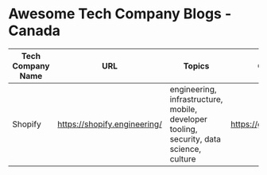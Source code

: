 # Awesome Tech Company Blogs - Canada

| Tech Company Name | URL | Topics | Github Orgs |
|-------------------|-----|--------|-------------|
| Shopify | https://shopify.engineering/ | engineering, infrastructure, mobile, developer tooling, security, data science, culture | https://github.com/Shopify |
